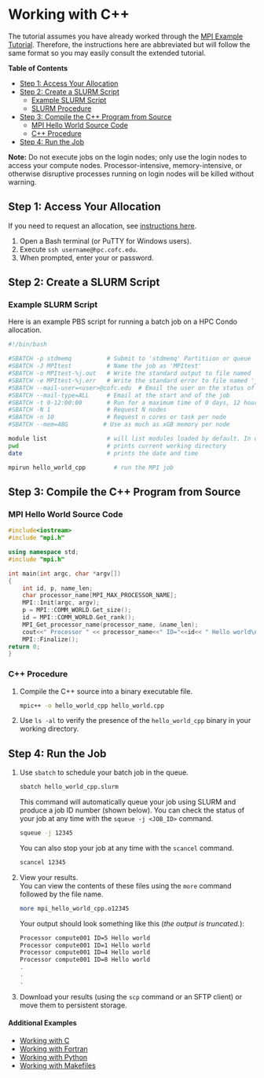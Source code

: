 # Working with C++

The tutorial assumes you have already worked through the [MPI Example Tutorial](./). Therefore, the instructions here are abbreviated but will follow the same format so you may easily consult the extended tutorial.

**Table of Contents**

* [Step 1: Access Your Allocation](cpp.md#step-1-access-your-allocation)
* [Step 2: Create a SLURM Script](cpp.md#step-2-create-a-slurm-script)
  * [Example SLURM Script](cpp.md#example-slurm-script)
  * [SLURM Procedure](cpp.md#slurm-procedure)
* [Step 3: Compile the C++ Program from Source](cpp.md#step-3-compile-the-c-program-from-source)
  * [MPI Hello World Source Code](cpp.md#mpi-hello-world-source-code)
  * [C++ Procedure](cpp.md#c-procedure)
* [Step 4: Run the Job](cpp.md#step-4-run-the-job)

**Note:** Do not execute jobs on the login nodes; only use the login nodes to access your compute nodes. Processor-intensive, memory-intensive, or otherwise disruptive processes running on login nodes will be killed without warning.

## Step 1: Access Your Allocation

If you need to request an allocation, see [instructions here](../request-access.md).

1. Open a Bash terminal \(or PuTTY for Windows users\).
2. Execute `ssh username@hpc.cofc.edu`.
3. When prompted, enter your  or  password.

## Step 2: Create a SLURM Script

### Example SLURM Script

Here is an example PBS script for running a batch job on a HPC Condo allocation.

```bash
#!/bin/bash

#SBATCH -p stdmemq          # Submit to 'stdmemq' Partitiion or queue
#SBATCH -J MPItest          # Name the job as 'MPItest'
#SBATCH -o MPItest-%j.out   # Write the standard output to file named 'jMPItest-<job_number>.out'
#SBATCH -e MPItest-%j.err   # Write the standard error to file named 'jMPItest-<job_number>.err'
#SBATCH --mail-user=<user>@cofc.edu  # Email the user on the status of the job n
#SBATCH --mail-type=ALL     # Email at the start and of the job
#SBATCH -t 0-12:00:00       # Run for a maximum time of 0 days, 12 hours, 00 mins, 00 secs
#SBATCH -N 1                # Request N nodes
#SBATCH -n 10               # Request n cores or task per node
#SBATCH --mem=48G          # Use as much as xGB memory per node

module list                 # will list modules loaded by default. In our case, it will be GNU8 compilers and OpenMPI3 MPI libraries
pwd                         # prints current working directory
date                        # prints the date and time

mpirun hello_world_cpp        # run the MPI job
```

## Step 3: Compile the C++ Program from Source

### MPI Hello World Source Code

```cpp
#include<iostream>
#include "mpi.h"

using namespace std;
#include "mpi.h"

int main(int argc, char *argv[])
{
    int id, p, name_len;
    char processor_name[MPI_MAX_PROCESSOR_NAME];     
    MPI::Init(argc, argv);
    p = MPI::COMM_WORLD.Get_size();
    id = MPI::COMM_WORLD.Get_rank();
    MPI_Get_processor_name(processor_name, &name_len);
    cout<<" Processor " << processor_name<<" ID="<<id<< " Hello world\n";
    MPI::Finalize();
return 0;
}
```

### C++ Procedure

1. Compile the C++ source into a binary executable file.

   ```bash
   mpic++ -o hello_world_cpp hello_world.cpp
   ```

2. Use `ls -al` to verify the presence of the `hello_world_cpp` binary in your working directory.

## Step 4: Run the Job

1. Use `sbatch` to schedule your batch job in the queue.

   ```bash
   sbatch hello_world_cpp.slurm
   ```

   This command will automatically queue your job using SLURM and produce a job ID number \(shown below\).  You can check the status of your job at any time with the `squeue -j <JOB_ID>` command.

   ```bash
   squeue -j 12345
   ```

   You can also stop your job at any time with the `scancel` command.

   ```bash
   scancel 12345
   ```

2. View your results.  
    You can view the contents of these files using the `more` command followed by the file name.  


   ```bash
   more mpi_hello_world_cpp.o12345
   ```

   Your output should look something like this \(_the output is truncated._\):

   ```bash
   Processor compute001 ID=5 Hello world
   Processor compute001 ID=1 Hello world
   Processor compute001 ID=4 Hello world
   Processor compute001 ID=8 Hello world
   .
   .
   .
   ```

4. Download your results \(using the `scp` command or an SFTP client\) or move them to persistent storage.

#### Additional Examples

* [Working with C](./)
* [Working with Fortran](fortran.md)
* [Working with Python](python.md)
* [Working with Makefiles](makefile.md)
